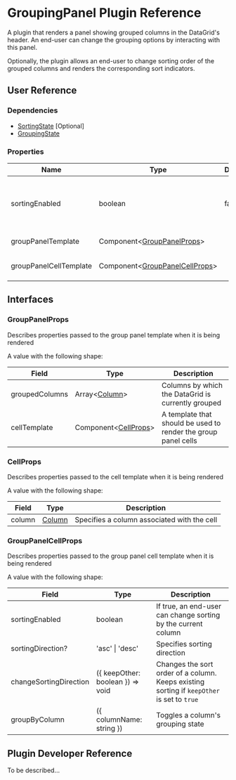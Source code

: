 # GroupingPanel Plugin Reference

A plugin that renders a panel showing grouped columns in the DataGrid's header. An end-user can change the grouping options by interacting with this panel.

Optionally, the plugin allows an end-user to change sorting order of the grouped columns and renders the corresponding sort indicators.

## User Reference

### Dependencies

- [SortingState](sorting-state.md) [Optional]
- [GroupingState](grouping-state.md)

### Properties

Name | Type | Default | Description
-----|------|---------|------------
sortingEnabled | boolean | false | If true, allows an end-user to change sorting by a column
groupPanelTemplate | Component&lt;[GroupPanelProps](#group-panel-props)&gt; | | Renders a group panel
groupPanelCellTemplate | Component&lt;[GroupPanelCellProps](#group-panel-cell-props)&gt; | | Renders a group panel cell

## Interfaces

### <a name="group-panel-props"></a>GroupPanelProps

Describes properties passed to the group panel template when it is being rendered

A value with the following shape:

Field | Type | Description
------|------|------------
groupedColumns | Array&lt;[Column](datagrid.md#column)&gt; | Columns by which the DataGrid is currently grouped
cellTemplate | Component&lt;[CellProps](#cell-props)&gt; | A template that should be used to render the group panel cells

### <a name="cell-props"></a>CellProps

Describes properties passed to the cell template when it is being rendered

A value with the following shape:

Field | Type | Description
------|------|------------
column | [Column](datagrid.md#column) | Specifies a column associated with the cell

### <a name="group-panel-cell-props"></a>GroupPanelCellProps

Describes properties passed to the group panel cell template when it is being rendered

A value with the following shape:

Field | Type | Description
------|------|------------
sortingEnabled | boolean | If true, an end-user can change sorting by the current column
sortingDirection? | 'asc' &#124; 'desc' | Specifies sorting direction
changeSortingDirection | ({ keepOther: boolean }) => void | Changes the sort order of a column. Keeps existing sorting if `keepOther` is set to `true`
groupByColumn | ({ columnName: string }) | Toggles a column's grouping state

## Plugin Developer Reference

To be described...
